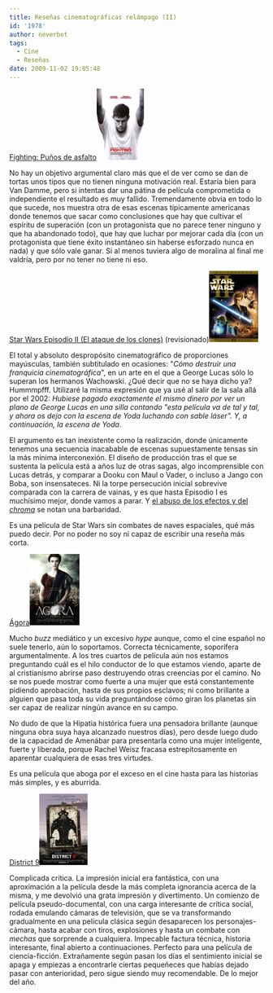 ```yaml
---
title: Reseñas cinematográficas relámpago (II)
id: '1978'
author: neverbot
tags:
  - Cine
  - Reseñas
date: 2009-11-02 19:05:48
---
```


[Fighting: Puños de asfalto](http://www.imdb.com/title/tt1082601/)![Fighting](./resenas-cinematograficas-relampago-ii/Fighting.jpg "Fighting")

No hay un objetivo argumental claro más que el de ver como se dan de tortas unos tipos que no tienen ninguna motivación real. Estaría bien para Van Damme, pero si intentas dar una pátina de película comprometida o independiente el resultado es muy fallido. Tremendamente obvia en todo lo que sucede, nos muestra otra de esas escenas típicamente americanas donde tenemos que sacar como conclusiones que hay que cultivar el espíritu de superación (con un protagonista que no parece tener ninguno y que ha abandonado todo), que hay que luchar por mejorar cada día (con un protagonista que tiene éxito instantáneo sin haberse esforzado nunca en nada) y que sólo vale ganar. Si al menos tuviera algo de moralina al final me valdría, pero por no tener no tiene ni eso.

[Star Wars Episodio II (El ataque de los clones)](http://www.imdb.com/title/tt0121765/) (revisionado)![Episodio II](./resenas-cinematograficas-relampago-ii/Episodio-II.jpg "Episodio II")

El total y absoluto despropósito cinematográfico de proporciones mayúsculas, también subtitulado en ocasiones: "_Cómo destruir una franquicia cinematográfica_", en un arte en el que a George Lucas sólo lo superan los hermanos Wachowski. ¿Qué decir que no se haya dicho ya? Hummmpfff. Utilizaré la misma expresión que ya usé al salir de la sala allá por el 2002: _Hubiese pagado exactamente el mismo dinero por ver un plano de George Lucas en una silla contando "esta película va de tal y tal, y ahora os dejo con la escena de Yoda luchando con sable láser". Y, a continuación, la escena de Yoda_.

El argumento es tan inexistente como la realización, donde únicamente tenemos una secuencia inacabable de escenas supuestamente tensas sin la más mínima interconexión. El diseño de producción tras el que se sustenta la película está a años luz de otras sagas, algo incomprensible con Lucas detrás, y comparar a Dooku con Maul o Vader, o incluso a Jango con Boba, son insensateces. Ni la torpe persecución inicial sobrevive comparada con la carrera de vainas, y es que hasta Episodio I es muchísimo mejor, donde vamos a parar. Y [el abuso de los efectos y del _chroma_](https://www.neverbot.com/cine/el-antes-y-despues-de-george-lucas/) se notan una barbaridad.

Es una película de Star Wars sin combates de naves espaciales, qué más puedo decir. Por no poder no soy ni capaz de escribir una reseña más corta.

[Ágora](http://www.imdb.es/title/tt1186830/)![Agora](./resenas-cinematograficas-relampago-ii/Agora.jpg "Agora")

Mucho _buzz_ mediático y un excesivo _hype_ aunque, como el cine español no suele tenerlo, aún lo soportamos. Correcta técnicamente, soporífera argumentalmente. A los tres cuartos de película aún nos estamos preguntando cuál es el hilo conductor de lo que estamos viendo, aparte de al cristianismo abrirse paso destruyendo otras creencias por el camino. No se nos puede mostrar como fuerte a una mujer que está constantemente pidiendo aprobación, hasta de sus propios esclavos; ni como brillante a alguien que pasa toda su vida preguntándose cómo giran los planetas sin ser capaz de realizar ningún avance en su campo.

No dudo de que la Hipatia histórica fuera una pensadora brillante (aunque ninguna obra suya haya alcanzado nuestros días), pero desde luego dudo de la capacidad de Amenábar para presentarla como una mujer inteligente, fuerte y liberada, porque Rachel Weisz fracasa estrepitosamente en aparentar cualquiera de esas tres virtudes.

Es una película que aboga por el exceso en el cine hasta para las historias más simples, y es aburrida.

[District 9](http://www.imdb.com/title/tt1136608/)![District 9](./resenas-cinematograficas-relampago-ii/District-9.jpg "District 9")

Complicada crítica. La impresión inicial era fantástica, con una aproximación a la película desde la más completa ignorancia acerca de la misma, y me devolvió una grata impresión y divertimento. Un comienzo de película pseudo-documental, con una carga interesante de crítica social, rodada emulando cámaras de televisión, que se va transformando gradualmente en una película clásica según desaparecen los personajes-cámara, hasta acabar con tiros, explosiones y hasta un combate con _mechas_ que sorprende a cualquiera. Impecable factura técnica, historia interesante, final abierto a continuaciones. Perfecto para una película de ciencia-ficción. Extrañamente según pasan los días el sentimiento inicial se apaga y empiezas a encontrarle ciertas pequeñeces que habías dejado pasar con anterioridad, pero sigue siendo muy recomendable. De lo mejor del año.